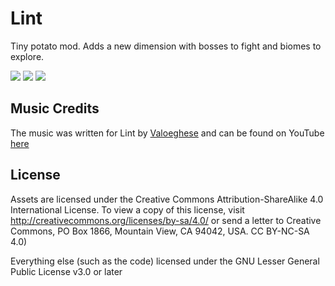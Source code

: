 # Lint

Tiny potato mod. Adds a new dimension with bosses to fight and biomes to explore.

![](https://imgur.com/y3uDI3h.png)
![](https://imgur.com/B2Q1La2.png)
![](https://imgur.com/VyNEJt9.png)

## Music Credits

The music was written for Lint by [Valoeghese](https://github.com/valoeghese/) and can be found on
YouTube [here](https://www.youtube.com/playlist?list=PLd1miv1OlwzXVUo9T7k5y9bhvAQK1CUkl)

## License

Assets are licensed under the Creative Commons Attribution-ShareAlike 4.0 International License. To view a copy of this
license, visit http://creativecommons.org/licenses/by-sa/4.0/ or send a letter to Creative Commons, PO Box 1866,
Mountain View, CA 94042, USA. CC BY-NC-SA 4.0)

Everything else (such as the code) licensed under the GNU Lesser General Public License v3.0 or later
